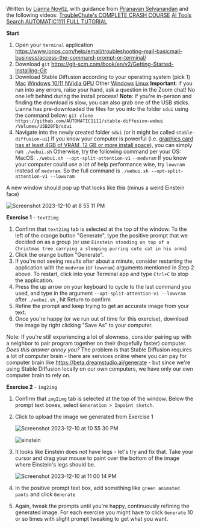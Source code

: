 Written by [Lianna Novitz](https://www.linkedin.com/in/liannanovitz/), with guidance from [Piranavan Selvanandan](https://www.linkedin.com/in/piranavan/) and the following videos:
	[TroubleChute's COMPLETE CRASH COURSE](https://www.youtube.com/watch?v=k-M_bUatcBc)
	[AI Tools Search AUTOMATIC1111 FULL TUTORIAL](https://www.youtube.com/watch?v=hwsvcbFeUTs)

**Start**

1. Open your `terminal` application https://www.ionos.com/help/email/troubleshooting-mail-basicmail-business/access-the-command-prompt-or-terminal/
2. Download `git` https://git-scm.com/book/en/v2/Getting-Started-Installing-Git
3. Download Stable Diffusion according to your operating system (pick 1)
	[Mac](https://github.com/AUTOMATIC1111/stable-diffusion-webui/wiki/Installation-on-Apple-Silicon)
	[Windows 10/11 NVidia GPU](https://github.com/AUTOMATIC1111/stable-diffusion-webui#installation-on-windows-1011-with-nvidia-gpus-using-release-package)
	Other [Windows](https://github.com/AUTOMATIC1111/stable-diffusion-webui#automatic-installation-on-windows)
	[Linux](https://github.com/AUTOMATIC1111/stable-diffusion-webui#automatic-installation-on-linux)
	**Important**: if you run into any errors, raise your hand, ask a question in the Zoom chat! No one left behind during the install process!
	**Note**: if you're in-person and finding the download is slow, you can also grab one of the USB sticks. Lianna has pre-downloaded the files for you into the folder `sdui` using the command below:
	 `git clone https://github.com/AUTOMATIC1111/stable-diffusion-webui /Volumes/USB20FD/sdui` 
4. Navigate into the newly created folder `sdui` (or it might be called `stable-diffusion-ui`)
	If you know your computer is powerful (i.e. [graphics card has at least 4GB of VRAM, 12 GB or more install space](https://www.digitaltrends.com/computing/stable-diffusion-pc-system-requirements/)), you can simply run `./webui.sh`
	Otherwise, try the following command per your OS:
	MacOS: `./webui.sh --opt-split-attention-v1` `--medvram`
	If you know your computer could use a lot of help performance wise, try `lowvram` instead of `medvram`. So the full command is `./webui.sh --opt-split-attention-v1 --lowvram`

 
A new window should pop up that looks like this (minus a weird Einstein face)

![Screenshot 2023-12-10 at 8 55 11 PM](https://github.com/lnovitz/worksheets/assets/32498202/d058569b-71ca-4531-aa3e-babc9aaf3018)

**Exercise 1** - `text2img` 
1. Confirm that `text2img` tab is selected at the top of the window. To the left of the orange button "Generate", type the positive prompt that we decided on as a group (or use `Einstein standing on top of a Christmas tree carrying a sleeping purring cute cat in his arms`)
2. Click the orange button "Generate".
3. If you're not seeing results after about a minute, consider restarting the application with the `medvram` (or `lowvram`) arguments mentioned in Step 2 above. To restart, click into your Terminal app and type `Ctrl+C` to stop the application. 
4. Press the up arrow on your keyboard to cycle to the last command you used, and type in the argument `--opt-split-attention-v1 --lowvram` after `./webui.sh` , hit Return to confirm
5. Refine the prompt and keep trying to get an accurate image from your text. 
6. Once you're happy (or we run out of time for this exercise), download the image by right clicking "Save As" to your computer.
   
Note: If you're still experiencing a lot of slowness, consider pairing up with a neighbor to pair program together on their (hopefully faster) computer. *Does this answer annoy you?* The problem is that Stable Diffusion requires a lot of computer brain - there are services online where you can pay for computer brain like https://beta.dreamstudio.ai/generate - but since we're using Stable Diffusion locally on our own computers, we have only our own computer brain to rely on.

**Exercise 2** - `img2img` 
1. Confirm that `img2img` tab is selected at the top of the window. Below the prompt text boxes, select `Generation > Inpaint sketch`. 
2. Click to upload the image we generated from Exercise 1
   
    ![Screenshot 2023-12-10 at 10 55 30 PM](https://github.com/lnovitz/worksheets/assets/32498202/3270373b-5d8f-4b67-9804-c1e515b15a5b)

    ![einstein](https://github.com/lnovitz/worksheets/assets/32498202/55f125b3-2443-4044-8332-578c818e2309)
   
4. It looks like Einstein does not have legs - let's try and fix that. Take your cursor and drag your mouse to paint over the bottom of the image where Einstein's legs should be.

    ![Screenshot 2023-12-10 at 11 00 14 PM](https://github.com/lnovitz/worksheets/assets/32498202/6150106d-ce7b-4609-9b58-977e662fc792)
   
6. In the positive prompt text box, add something like `green animated pants` and click `Generate` 
7. Again, tweak the prompts until you're happy, continuously refining the generated image. For each exercise you might have to click `Generate` 10 or so times with slight prompt tweaking to get what you want.

